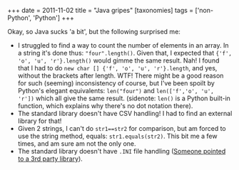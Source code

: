 +++
date = 2011-11-02
title = "Java gripes"
[taxonomies]
tags = ['non-Python', 'Python']
+++

Okay, so Java sucks 'a bit', but the following surprised me:

-   I struggled to find a way to count the number of elements in an
    array. In a string it's done thus: `"four".length()`. Given that, I
    expected that `{'f', 'o', 'u', 'r'}.length()` would gimme the same
    result. Nah! I found that I had to do
    `new char [] {'f', 'o', 'u', 'r'}.length`, and yes, without the
    brackets after length. WTF! There might be a good reason for such
    (seeming) inconsistency of course, but I've been spoilt by
    Python's elegant equivalents: `len("four")` and
    `len(['f','o', 'u', 'r'])` which all give the same result.
    (sidenote: `len()` is a Python built-in function, which explains why
    there's no dot notation there).
-   The standard library doesn't have CSV handling! I had to find an
    external library for that!
-   Given 2 strings, I can't do `str1==str2` for comparison, but am
    forced to use the string method, equals: `str1.equals(str2)`. This
    bit me a few times, and am sure am not the only one.
-   The standard library doesn't have `.INI` file handling ([Someone
    pointed to a 3rd party library]).

  [Someone pointed to a 3rd party library]: http://stackoverflow.com/questions/3728823
